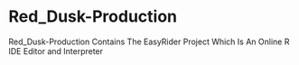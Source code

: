 # Red_Dusk-Production
Red_Dusk-Production Contains The EasyRider Project Which Is An Online R IDE Editor and Interpreter

